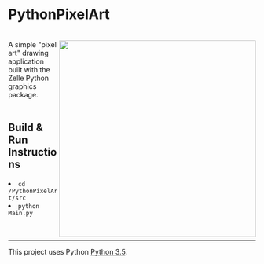 <h1>PythonPixelArt</h1>
<br>
<img src="https://github.com/medenzon/PythonPixelArt/blob/master/demo.gif" width="400px" align="right"></img>
A simple "pixel art" drawing application built with the Zelle Python graphics package.<br>
<br>
<h2>Build & Run Instructions</h2>
  <li><code>cd /PythonPixelArt/src</code></li>
  <li><code>python Main.py</code></li>
<br>
<br>
<hr>
This project uses Python <a href="https://www.python.org/downloads/release/python-350/">Python 3.5</a>.
